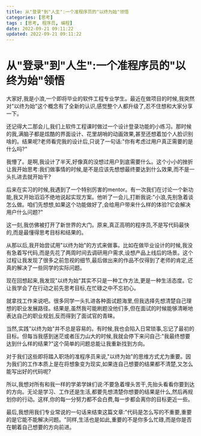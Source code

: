 ```yaml
---
title: 从"登录"到"人生":一个准程序员的"以终为始"领悟
categories: [思考]
tags : [思考, 程序员, 编程]
date: 2022-09-21 09:11:22
updated: 2022-09-21 09:11:22
---
```


# 从"登录"到"人生":一个准程序员的"以终为始"领悟

大家好,我是小浪,一个即将毕业的软件工程专业学生。最近在做项目的时候,我突然对"以终为始"这个概念有了全新的认识,感觉整个人都升级了,忍不住想和大家分享一下。

还记得大二那会儿,我们上软件工程课时做过一个设计登录功能的小练习。那时候的我,满脑子都是炫酷的界面设计、花里胡哨的动画效果,甚至还想着加个人脸识别啥的。结果呢?老师看完我的设计后,只说了一句话:"你有考虑过用户真正需要的是什么吗?"

我懵了。是啊,我设计了半天,好像真的没想过用户到底需要什么。这个小小的挫折让我开始思考:我们做事情的时候,是不是应该先想想最终要达到什么效果,而不是一头扎进去就开始干?

后来在实习的时候,我遇到了一个特别厉害的mentor。有一次我们在讨论一个新功能,我又开始滔滔不绝地说起实现方案。他听了一会儿,打断我说:"小浪,先别急着谈怎么做。咱们先想想,如果这个功能做好了,会给用户带来什么样的体验?它会解决用户什么问题?"

这一刻,我仿佛被打开了新世界的大门。原来,真正高明的程序员,不是写代码最快的,而是最懂得思考目标和结果的。

从那以后,我开始尝试用"以终为始"的方式来做事。比如在做毕业设计的时候,我没有急着写代码,而是先花了两周时间去调研用户需求,设想产品上线后的场景。这个过程让我发现了很多之前忽视的细节,最后做出来的作品不仅得到了老师的肯定,还真的解决了一些同学的实际问题。

现在回想起来,我发现"以终为始"其实不只是一种工作方法,更是一种生活态度。它让我学会了在行动之前先思考目标,在忙碌之中不忘初心。

就拿找工作来说吧。很多同学一头扎进各种面试题海里,但我选择先想清楚自己理想的职业发展路径。结果是,虽然我可能刷题没他们多,但在面试的时候能够清晰地表达自己的职业规划,反而得到了面试官的青睐。

当然,实践"以终为始"并不总是容易的。有时候,我也会陷入日常琐事,忘记了最初的目标。但每当我感到迷茫或者压力山大的时候,我就会停下来问自己:"我最终想要达到什么样的结果?"这个简单的问题总能让我重新找到方向。

对于我们这些即将踏入职场的准程序员来说,"以终为始"的思维方式尤为重要。因为我们的工作本质上是在将想象变为现实,如果连自己想要的结果都不清楚,又怎么能写出好的代码呢?

所以,我想对所有和我一样的学弟学妹们说:不要急着埋头苦干,先抬头看看你要到达的方向。无论是学习、工作还是生活,都要先想清楚你想要的结果是什么,然后再规划你的行动。这样,你的每一分努力都不会白费,每一步都会离你的目标更近一些。

最后,我想用我们专业常说的一句话来结束这篇文章:"代码是怎么写的不重要,重要的是它能不能解决问题。"同样,生活也是如此,重要的不是你多么忙碌,而是你是否在朝着自己想要的方向前进。
